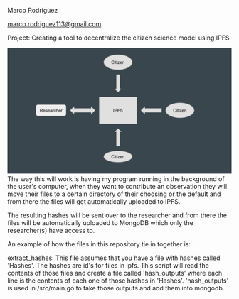 Marco Rodriguez

marco.rodriguez113@gmail.com

Project: Creating a tool to decentralize the citizen science model using IPFS

<img src="images/high_level_diagram.jpg" >
The way this will work is having my program running in the background of the user's computer, when they want to contribute an observation they will move their files to a certain directory of their choosing or the default and from there the files will get automatically uploaded to IPFS.

The resulting hashes will be sent over to the researcher and from there the files will be automatically uploaded to MongoDB which only the researcher(s) have access to.

An example of how the files in this repository tie in together is: 


extract_hashes:
	This file assumes that you have a file with hashes called 'Hashes'. The hashes are id's for files in ipfs.
	This script will read the contents of those files and create a file called 'hash_outputs' where each line is the contents of each one of those hashes in 'Hashes'.
	'hash_outputs' is used in /src/main.go to take those outputs and add them into mongodb.
